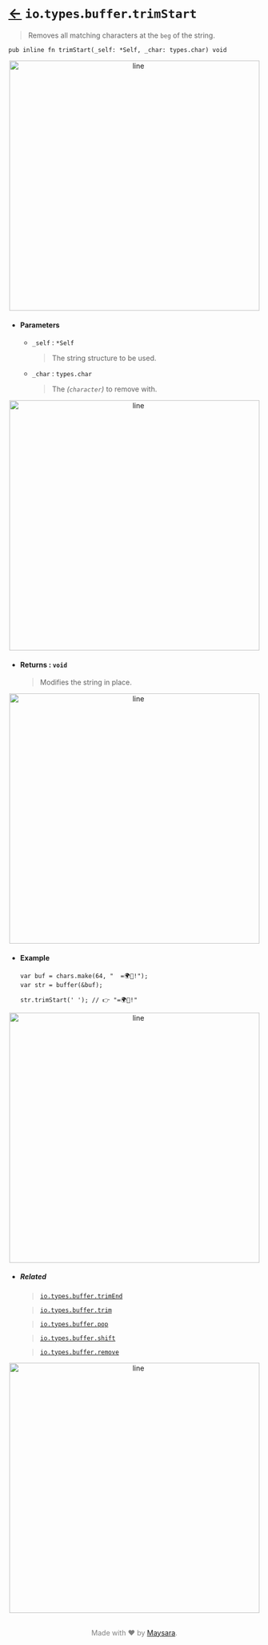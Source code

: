 # [←](../readme.md) `io`.`types`.`buffer`.`trimStart`

> Removes all matching characters at the `beg` of the string.


```zig
pub inline fn trimStart(_self: *Self, _char: types.char) void
```


<div align="center">
<img src="https://raw.githubusercontent.com/Super-ZIG/io/refs/heads/main/docs/dist/img/md/line.png" alt="line" style="width:500px;"/>
</div>

- #### Parameters

    - `_self` : `*Self`

        > The string structure to be used.

    - `_char` : `types.char`

        > The _(`character`)_ to remove with.


<div align="center">
<img src="https://raw.githubusercontent.com/Super-ZIG/io/refs/heads/main/docs/dist/img/md/line.png" alt="line" style="width:500px;"/>
</div>

- #### Returns : `void`

    > Modifies the string in place.

<div align="center">
<img src="https://raw.githubusercontent.com/Super-ZIG/io/refs/heads/main/docs/dist/img/md/line.png" alt="line" style="width:500px;"/>
</div>

- #### Example

    ```zig
    var buf = chars.make(64, "  =🌍🌟!");
    var str = buffer(&buf);

    str.trimStart(' '); // 👉 "=🌍🌟!"
    ```

<div align="center">
<img src="https://raw.githubusercontent.com/Super-ZIG/io/refs/heads/main/docs/dist/img/md/line.png" alt="line" style="width:500px;"/>
</div>

- ##### Related

  > [`io.types.buffer.trimEnd`](./trimEnd.md)

  > [`io.types.buffer.trim`](./trim.md)

  > [`io.types.buffer.pop`](./pop.md)

  > [`io.types.buffer.shift`](./shift.md)

  > [`io.types.buffer.remove`](./remove.md)


<div align="center">
<img src="https://raw.githubusercontent.com/Super-ZIG/io/refs/heads/main/docs/dist/img/md/line.png" alt="line" style="width:500px;"/>
</div>

<p align="center" style="color:grey;"><br />Made with ❤️ by <a href="http://github.com/maysara-elshewehy" target="blank">Maysara</a>.</p>